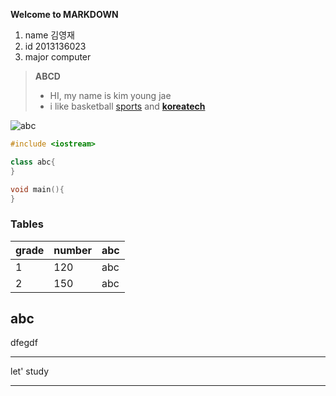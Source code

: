 **Welcome to MARKDOWN**
1. name 김영재
2. id 2013136023
3. major computer
> **ABCD**
> - HI, my name is kim young jae
> - i like basketball [sports][1] and **[koreatech](http://dasan.koreatech.ac.kr/index.ax?sso=ok)** 

[1]: http://sports.news.naver.com/main/index.nhn

![abc](http://imgnews.naver.net/image/014/2015/09/23/201509231451593411_l_99_20150923145405.jpg?type=w540)


```C++
#include <iostream>

class abc{ 
}

void main(){
}
```
### Tables
grade    | number  | abc
-------- | --------| ------
1        | 120     |  abc
2        | 150     |  abc


abc
-------
dfegdf
*******
let' study
______

